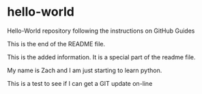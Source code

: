 # hello-world
Hello-World repository following the instructions on GitHub Guides

This is the end of the README file.

This is the added information.
It is a special part of the readme file.

My name is Zach and I am just starting to learn python.

This is a test to see if I can get a GIT update on-line

